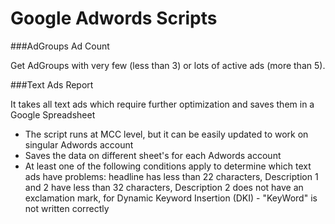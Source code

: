 Google Adwords Scripts
================================


###AdGroups Ad Count

Get AdGroups with very few (less than 3) or lots of active ads (more than 5).


###Text Ads Report

It takes all text ads which require further optimization and saves them in a Google Spreadsheet

- The script runs at MCC level, but it can be easily updated to work on singular Adwords account
- Saves the data on different sheet's for each Adwords account
- At least one of the following conditions apply to determine which text ads have problems: headline has less than 22 characters, Description 1 and 2 have less than 32 characters, Description 2 does not have an exclamation mark, for Dynamic Keyword Insertion (DKI) - "KeyWord" is not written correctly